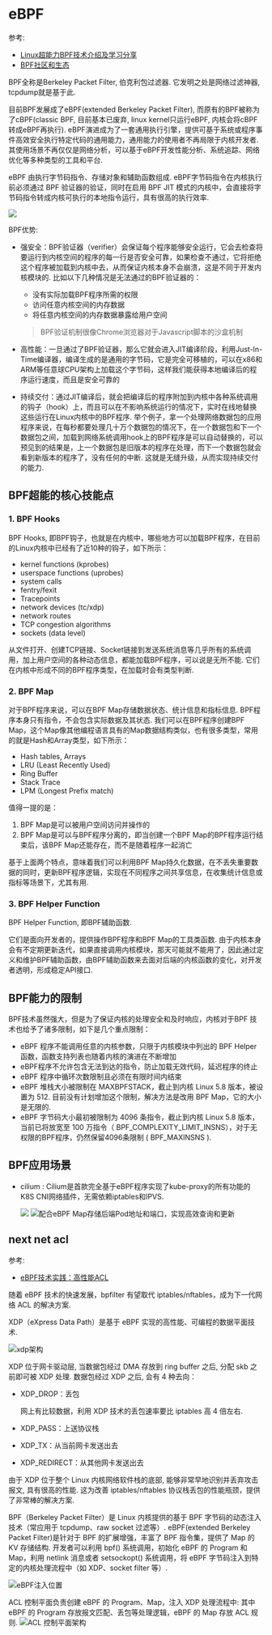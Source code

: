 # eBPF
参考:
- [Linux超能力BPF技术介绍及学习分享](https://www.tuicool.com/articles/eAfEvia)
- [BPF社区和生态](https://mp.weixin.qq.com/s?__biz=MzI3NzA5MzUxNA==&mid=2664608487&idx=1&sn=6f3ddadb16ffa71557b41907999d5261)

BPF全称是Berkeley Packet Filter, 伯克利包过滤器. 它发明之处是网络过滤神器, tcpdump就是基于此.

目前BPF发展成了eBPF(extended Berkeley Packet Filter), 而原有的BPF被称为了cBPF(classic BPF, 目前基本已废弃, linux kernel只运行eBPF, 内核会将cBPF转成eBPF再执行). eBPF演进成为了一套通用执行引擎，提供可基于系统或程序事件高效安全执行特定代码的通用能力，通用能力的使用者不再局限于内核开发者. 其使用场景不再仅仅是网络分析，可以基于eBPF开发性能分析、系统追踪、网络优化等多种类型的工具和平台.

eBPF 由执行字节码指令、存储对象和辅助函数组成. eBPF字节码指令在内核执行前必须通过 BPF 验证器的验证，同时在启用 BPF JIT 模式的内核中，会直接将字节码指令转成内核可执行的本地指令运行，具有很高的执行效率.

![](/misc/img/net/640.webp)

BPF优势:
- 强安全：BPF验证器（verifier）会保证每个程序能够安全运行，它会去检查将要运行到内核空间的程序的每一行是否安全可靠，如果检查不通过，它将拒绝这个程序被加载到内核中去，从而保证内核本身不会崩溃，这是不同于开发内核模块的. 比如以下几种情况是无法通过的BPF验证器的：

    - 没有实际加载BPF程序所需的权限
    - 访问任意内核空间的内存数据
    - 将任意内核空间的内存数据暴露给用户空间

    >  BPF验证机制很像Chrome浏览器对于Javascript脚本的沙盒机制

- 高性能：一旦通过了BPF验证器，那么它就会进入JIT编译阶段，利用Just-In-Time编译器，编译生成的是通用的字节码，它是完全可移植的，可以在x86和ARM等任意球CPU架构上加载这个字节码，这样我们能获得本地编译后的程序运行速度，而且是安全可靠的
- 持续交付：通过JIT编译后，就会把编译后的程序附加到内核中各种系统调用的钩子（hook）上，而且可以在不影响系统运行的情况下，实时在线地替换这些运行在Linux内核中的BPF程序. 举个例子，拿一个处理网络数据包的应用程序来说，在每秒都要处理几十万个数据包的情况下，在一个数据包和下一个数据包之间，加载到网络系统调用hook上的BPF程序是可以自动替换的，可以预见到的结果是，上一个数据包是旧版本的程序在处理，而下一个数据包就会看到新版本的程序了，没有任何的中断. 这就是无缝升级，从而实现持续交付的能力.

## BPF超能的核心技能点
### 1. BPF Hooks
BPF Hooks, 即BPF钩子，也就是在内核中，哪些地方可以加载BPF程序，在目前的Linux内核中已经有了近10种的钩子，如下所示：
- kernel functions (kprobes)
- userspace functions (uprobes)
- system calls
- fentry/fexit
- Tracepoints
- network devices (tc/xdp)
- network routes
- TCP congestion algorithms
- sockets (data level)

从文件打开、创建TCP链接、Socket链接到发送系统消息等几乎所有的系统调用，加上用户空间的各种动态信息，都能加载BPF程序，可以说是无所不能. 它们在内核中形成不同的BPF程序类型，在加载时会有类型判断.

### 2. BPF Map
对于BPF程序来说，可以在BPF Map存储数据状态、统计信息和指标信息. BPF程序本身只有指令，不会包含实际数据及其状态. 我们可以在BPF程序创建BPF Map，这个Map像其他编程语言具有的Map数据结构类似，也有很多类型，常用的就是Hash和Array类型，如下所示：
- Hash tables, Arrays
- LRU (Least Recently Used)
- Ring Buffer
- Stack Trace
- LPM (Longest Prefix match)

值得一提的是：
1. BPF Map是可以被用户空间访问并操作的
1. BPF Map是可以与BPF程序分离的，即当创建一个BPF Map的BPF程序运行结束后，该BPF Map还能存在，而不是随着程序一起消亡

基于上面两个特点，意味着我们可以利用BPF Map持久化数据，在不丢失重要数据的同时，更新BPF程序逻辑，实现在不同程序之间共享信息，在收集统计信息或指标等场景下，尤其有用.

### 3. BPF Helper Function
BPF Helper Function, 即BPF辅助函数.

它们是面向开发者的，提供操作BPF程序和BPF Map的工具类函数. 由于内核本身会有不定期更新迭代，如果直接调用内核模块，那天可能就不能用了，因此通过定义和维护BPF辅助函数，由BPF辅助函数来去面对后端的内核函数的变化，对开发者透明，形成稳定API接口.

## BPF能力的限制
BPF技术虽然强大，但是为了保证内核的处理安全和及时响应，内核对于BPF 技术也给予了诸多限制，如下是几个重点限制：
- eBPF 程序不能调用任意的内核参数，只限于内核模块中列出的 BPF Helper 函数，函数支持列表也随着内核的演进在不断增加
- eBPF程序不允许包含无法到达的指令，防止加载无效代码，延迟程序的终止
- eBPF 程序中循环次数限制且必须在有限时间内结束
- eBPF 堆栈大小被限制在 MAXBPFSTACK，截止到内核 Linux 5.8 版本，被设置为 512. 目前没有计划增加这个限制，解决方法是改用 BPF Map，它的大小是无限的.
- eBPF 字节码大小最初被限制为 4096 条指令，截止到内核 Linux 5.8 版本， 当前已将放宽至 100 万指令（ BPF_COMPLEXITY_LIMIT_INSNS），对于无权限的BPF程序，仍然保留4096条限制 ( BPF_MAXINSNS ).

## BPF应用场景
- cilium : Cilium是首款完全基于eBPF程序实现了kube-proxy的所有功能的K8S CNI网络插件，无需依赖iptables和IPVS.

    ![](/misc/img/net/eBPF_cilium.png)
    ![配合eBPF Map存储后端Pod地址和端口，实现高效查询和更新](/misc/img/net/cilium_pod.png)


## next net acl
参考:
- [eBPF技术实践：高性能ACL](https://www.tuicool.com/articles/NZJjUbi)

随着 eBPF 技术的快速发展，bpfilter 有望取代 iptables/nftables，成为下一代网络 ACL 的解决方案.

XDP（eXpress Data Path）是基于 eBPF 实现的高性能、可编程的数据平面技术.

![xdp架构](/misc/img/net/2M36Vbb.webp)

XDP 位于网卡驱动层, 当数据包经过 DMA 存放到 ring buffer 之后, 分配 skb 之前即可被 XDP 处理. 数据包经过 XDP 之后, 会有 4 种去向：
- XDP_DROP：丢包
	
	网上有比较数据，利用 XDP 技术的丢包速率要比 iptables 高 4 倍左右.
- XDP_PASS：上送协议栈
- XDP_TX：从当前网卡发送出去
- XDP_REDIRECT：从其他网卡发送出去

由于 XDP 位于整个 Linux 内核网络软件栈的底部, 能够非常早地识别并丢弃攻击报文, 具有很高的性能. 这为改善 iptables/nftables 协议栈丢包的性能瓶颈，提供了非常棒的解决方案.

BPF（Berkeley Packet Filter）是 Linux 内核提供的基于 BPF 字节码的动态注入技术（常应用于 tcpdump、raw socket 过滤等）. eBPF(extended Berkeley Packet Filter)是针对于 BPF 的扩展增强，丰富了 BPF 指令集，提供了 Map 的 KV 存储结构. 开发者可以利用 bpf() 系统调用，初始化 eBPF 的 Program 和 Map，利用 netlink 消息或者 setsockopt() 系统调用，将 eBPF 字节码注入到特定的内核处理流程中（如 XDP、socket filter 等）.

![eBPF注入位置](/misc/img/net/eeuMjee.webp)

ACL 控制平面负责创建 eBPF 的 Program、Map，注入 XDP 处理流程中: 其中 eBPF 的 Program 存放报文匹配、丢包等处理逻辑，eBPF 的 Map 存放 ACL 规则.
![ACL 控制平面架构](/misc/img/net/mmqQ7fA.webp)